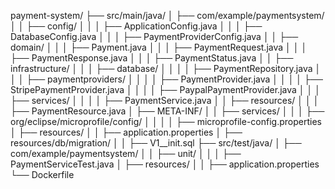 payment-system/
├── src/main/java/
│   ├── com/example/paymentsystem/
│   │   ├── config/
│   │   │   ├── ApplicationConfig.java
│   │   │   ├── DatabaseConfig.java
│   │   │   ├── PaymentProviderConfig.java
│   │   ├── domain/
│   │   │   ├── Payment.java
│   │   │   ├── PaymentRequest.java
│   │   │   ├── PaymentResponse.java
│   │   │   ├── PaymentStatus.java
│   │   ├── infrastructure/
│   │   │   ├── database/
│   │   │   │   ├── PaymentRepository.java
│   │   │   ├── paymentproviders/
│   │   │   │   ├── PaymentProvider.java
│   │   │   │   ├── StripePaymentProvider.java
│   │   │   │   ├── PaypalPaymentProvider.java
│   │   │   ├── services/
│   │   │   │   ├── PaymentService.java
│   │   ├── resources/
│   │   │   ├── PaymentResource.java
│   ├── META-INF/
│   │   ├── services/
│   │   │   ├── org/eclipse/microprofile/config/
│   │   │   │   ├── microprofile-config.properties
│   ├── resources/
│   │   ├── application.properties
│   ├── resources/db/migration/
│   │   ├── V1__init.sql
├── src/test/java/
│   ├── com/example/paymentsystem/
│   │   ├── unit/
│   │   │   ├── PaymentServiceTest.java
│   ├── resources/
│   │   ├── application.properties
└── Dockerfile